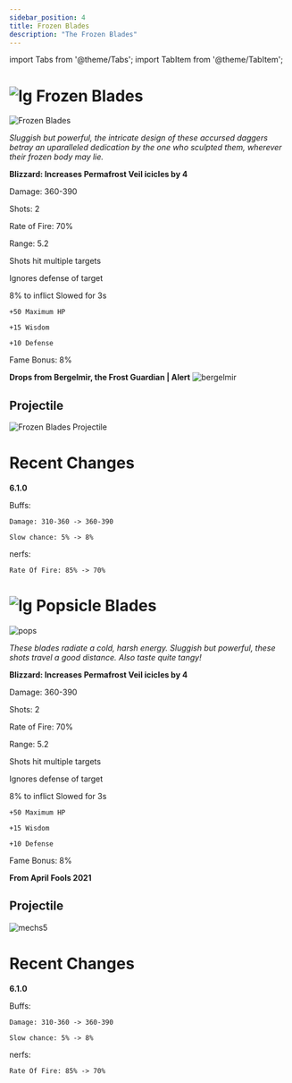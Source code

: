 ```yaml
---
sidebar_position: 4
title: Frozen Blades
description: "The Frozen Blades"
---
```


import Tabs from '@theme/Tabs';
import TabItem from '@theme/TabItem';

<Tabs>
  <TabItem value="Frozen Blades" label="Frozen Blades" default>

# ![lg](https://cdn.discordapp.com/attachments/1026159786313650256/1045193424116133948/Legendary_Bag.png) Frozen Blades

![Frozen Blades](https://vwiki.valorserver.com/api/item/picture/Frozen%20Blades)  

<i>Sluggish but powerful, the intricate design of these accursed daggers betray an uparalleled dedication by the one who sculpted them, wherever their frozen body may lie. </i>

 **Blizzard: Increases Permafrost Veil icicles by 4**

Damage: 360-390

Shots: 2

Rate of Fire: 70%

Range: 5.2

Shots hit multiple targets

Ignores defense of target

8% to inflict Slowed for 3s

    +50 Maximum HP
    
    +15 Wisdom
    
    +10 Defense
    
 Fame Bonus: 8%

 
**Drops from Bergelmir, the Frost Guardian | Alert** ![bergelmir](https://cdn.discordapp.com/attachments/1107378591026655272/1107470508791955456/fghf.png)

 ## Projectile
 
![Frozen Blades Projectile](https://cdn.discordapp.com/attachments/1160376179996496013/1187558026505371698/normal_ar_blade.gif?ex=65975299&is=6584dd99&hm=3fdbc318309d41e2605fa33700d2c6c7ce81c7dafda4a2141ae73512e6d118f7&)


# Recent Changes
**6.1.0**

Buffs:

    Damage: 310-360 -> 360-390

    Slow chance: 5% -> 8%

nerfs:

    Rate Of Fire: 85% -> 70%



  </TabItem>
  <TabItem value="Popsicle Blades" label="Popsicle Blades">

#  ![lg](https://cdn.discordapp.com/attachments/1026159786313650256/1045193424116133948/Legendary_Bag.png)  Popsicle Blades

![pops](https://cdn.discordapp.com/attachments/1107378591026655272/1107472197653647481/triangle.png)
    
<i>These blades radiate a cold, harsh energy. Sluggish but powerful, these shots travel a good distance. Also taste quite tangy!</i>

 **Blizzard: Increases Permafrost Veil icicles by 4**

Damage: 360-390

Shots: 2

Rate of Fire: 70%

Range: 5.2

Shots hit multiple targets

Ignores defense of target

8% to inflict Slowed for 3s

    +50 Maximum HP

    +15 Wisdom

    +10 Defense

 Fame Bonus: 8%

**From April Fools 2021**

 ## Projectile

![mechs5](https://cdn.discordapp.com/attachments/1160376179996496013/1170803400905080883/popsicle.gif?ex=6591bda3&is=657f48a3&hm=48134bae7d2ee3645862c1d94f50ec067c2de83c92ef812726527b6b653c7d75&)

# Recent Changes
**6.1.0**

Buffs:

    Damage: 310-360 -> 360-390

    Slow chance: 5% -> 8%

nerfs:

    Rate Of Fire: 85% -> 70%


 </TabItem>
</Tabs>

